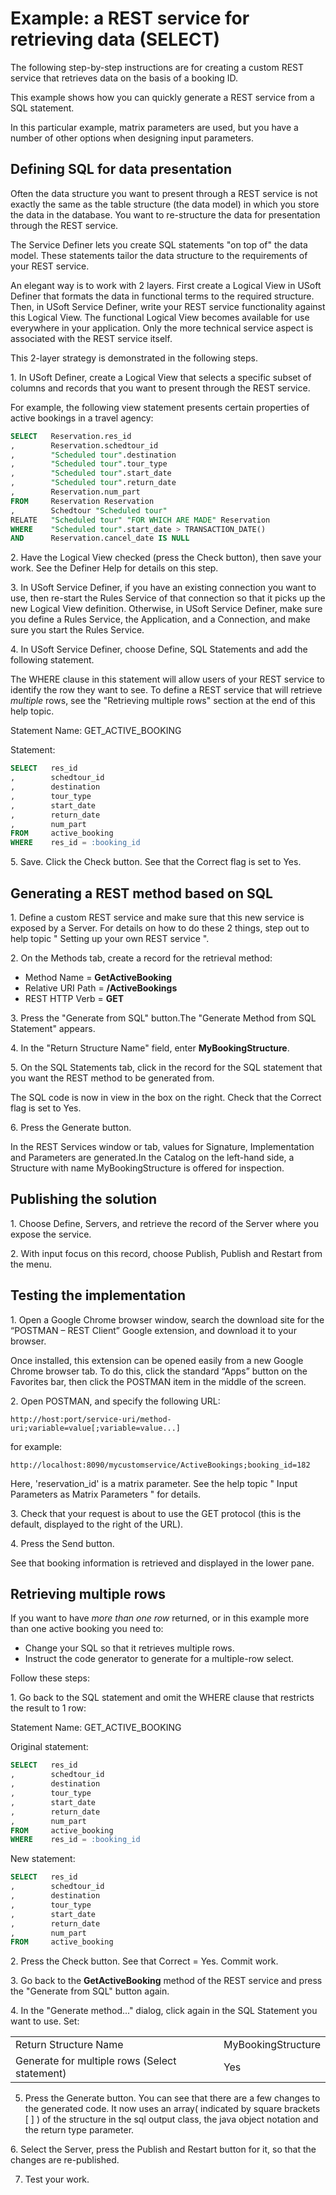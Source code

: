 # Example: a REST service for retrieving data (SELECT)

The following step-by-step instructions are for creating a custom REST service that retrieves data on the basis of a booking ID.

This example shows how you can quickly generate a REST service from a SQL statement.

In this particular example, matrix parameters are used, but you have a number of other options when designing input parameters.

## Defining SQL for data presentation

Often the data structure you want to present through a REST service is not exactly the same as the table structure (the data model) in which you store the data in the database. You want to re-structure the data for presentation through the REST service.

The Service Definer lets you create SQL statements "on top of" the data model. These statements tailor the data structure to the requirements of your REST service.

An elegant way is to work with 2 layers. First create a Logical View in USoft Definer that formats the data in functional terms to the required structure. Then, in USoft Service Definer, write your REST service functionality against this Logical View. The functional Logical View becomes available for use everywhere in your application. Only the more technical service aspect is associated with the REST service itself.

This 2-layer strategy is demonstrated in the following steps.

1. In USoft Definer, create a Logical View that selects a specific subset of columns and records that you want to present through the REST service.

For example, the following view statement presents certain properties of active bookings in a travel agency:

```sql
SELECT   Reservation.res_id
,        Reservation.schedtour_id
,        "Scheduled tour".destination
,        "Scheduled tour".tour_type
,        "Scheduled tour".start_date
,        "Scheduled tour".return_date
,        Reservation.num_part
FROM     Reservation Reservation
,        Schedtour "Scheduled tour"
RELATE   "Scheduled tour" "FOR WHICH ARE MADE" Reservation
WHERE    "Scheduled tour".start_date > TRANSACTION_DATE()
AND      Reservation.cancel_date IS NULL
```

2. Have the Logical View checked (press the Check button), then save your work. See the Definer Help for details on this step.

3. In USoft Service Definer, if you have an existing connection you want to use, then re-start the Rules Service of that connection so that it picks up the new Logical View definition. Otherwise, in USoft Service Definer, make sure you define a Rules Service, the Application, and a Connection, and make sure you start the Rules Service.

4. In USoft Service Definer, choose Define, SQL Statements and add the following statement.

The WHERE clause in this statement will allow users of your REST service to identify the row they want to see. To define a REST service that will retrieve *multiple* rows, see the "Retrieving multiple rows" section at the end of this help topic.

Statement Name: GET_ACTIVE_BOOKING

Statement:

```sql
SELECT   res_id
,        schedtour_id
,        destination
,        tour_type
,        start_date
,        return_date
,        num_part
FROM     active_booking
WHERE    res_id = :booking_id
```

5. Save. Click the Check button. See that the Correct flag is set to Yes.

## Generating a REST method based on SQL

1. Define a custom REST service and make sure that this new service is exposed by a Server. For details on how to do these 2 things, step out to help topic " Setting up your own REST service ".

2. On the Methods tab, create a record for the retrieval method:

- Method Name = **GetActiveBooking**
- Relative URI Path = **/ActiveBookings**
- REST HTTP Verb = **GET**

3. Press the "Generate from SQL" button.The "Generate Method from SQL Statement" appears.

4. In the "Return Structure Name" field, enter **MyBookingStructure**.

5. On the SQL Statements tab, click in the record for the SQL statement that you want the REST method to be generated from.

The SQL code is now in view in the box on the right. Check that the Correct flag is set to Yes.

6. Press the Generate button.

In the REST Services window or tab, values for Signature, Implementation and Parameters are generated.In the Catalog on the left-hand side, a Structure with name MyBookingStructure is offered for inspection.

## Publishing the solution

1. Choose Define, Servers, and retrieve the record of the Server where you expose the service.

2. With input focus on this record, choose Publish, Publish and Restart from the menu.

## Testing the implementation

1. Open a Google Chrome browser window, search the download site for the “POSTMAN – REST Client” Google extension, and download it to your browser.

Once installed, this extension can be opened easily from a new Google Chrome browser tab. To do this, click the standard “Apps” button on the Favorites bar, then click the POSTMAN item in the middle of the screen.

2. Open POSTMAN, and specify the following URL:

```
http://host:port/service-uri/method-uri;variable=value[;variable=value...]
```

for example:

```
http://localhost:8090/mycustomservice/ActiveBookings;booking_id=182
```

Here, 'reservation_id' is a matrix parameter. See the help topic " Input Parameters as Matrix Parameters " for details.

3. Check that your request is about to use the GET protocol (this is the default, displayed to the right of the URL).

4. Press the Send button.

See that booking information is retrieved and displayed in the lower pane.

## Retrieving multiple rows

If you want to have *more than one row* returned, or in this example more than one active booking you need to:

- Change your SQL so that it retrieves multiple rows.
- Instruct the code generator to generate for a multiple-row select.

Follow these steps:

1. Go back to the SQL statement and omit the WHERE clause that restricts the result to 1 row:

Statement Name: GET_ACTIVE_BOOKING

Original statement:

```sql
SELECT   res_id
,        schedtour_id
,        destination
,        tour_type
,        start_date
,        return_date
,        num_part
FROM     active_booking
WHERE    res_id = :booking_id
```

New statement:

```sql
SELECT   res_id
,        schedtour_id
,        destination
,        tour_type
,        start_date
,        return_date
,        num_part
FROM     active_booking

```

2. Press the Check button. See that Correct = Yes. Commit work.

3. Go back to the **GetActiveBooking** method of the REST service and press the "Generate from SQL" button again.

4. In the "Generate method..." dialog, click again in the SQL Statement you want to use. Set:

|        |        |
|--------|--------|
|Return Structure Name|MyBookingStructure|
|Generate for multiple rows (Select statement)|Yes     |



5. Press the Generate button. You can see that there are a few changes to the generated code. It now uses an array( indicated by square brackets [ ] ) of the structure in the sql output class, the java object notation and the return type parameter.

6. Select the Server, press the Publish and Restart button for it, so that the changes are re-published.

7. Test your work.